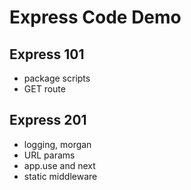 # Express Code Demo

## Express 101
* package scripts
* GET route

## Express 201
* logging, morgan
* URL params
* app.use and next
* static middleware
